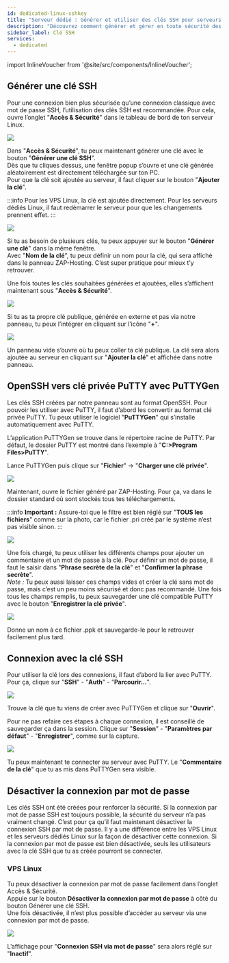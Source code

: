 ```yaml
---
id: dedicated-linux-sshkey
title: "Serveur dédié : Générer et utiliser des clés SSH pour serveurs Linux"
description: "Découvrez comment générer et gérer en toute sécurité des clés SSH pour votre serveur Linux afin d'améliorer la sécurité des connexions → En savoir plus maintenant"
sidebar_label: Clé SSH
services:
  - dedicated
---
```


import InlineVoucher from '@site/src/components/InlineVoucher';

<InlineVoucher />

## Générer une clé SSH

Pour une connexion bien plus sécurisée qu’une connexion classique avec mot de passe SSH, l’utilisation des clés SSH est recommandée. Pour cela, ouvre l’onglet "**Accès & Sécurité**" dans le tableau de bord de ton serveur Linux.

![](https://screensaver01.zap-hosting.com/index.php/s/34o6qRBQdcDbtSt/preview)

Dans "**Accès & Sécurité**", tu peux maintenant générer une clé avec le bouton "**Générer une clé SSH**".  
Dès que tu cliques dessus, une fenêtre popup s’ouvre et une clé générée aléatoirement est directement téléchargée sur ton PC.  
Pour que la clé soit ajoutée au serveur, il faut cliquer sur le bouton "**Ajouter la clé**".

:::info
Pour les VPS Linux, la clé est ajoutée directement. Pour les serveurs dédiés Linux, il faut redémarrer le serveur pour que les changements prennent effet.
:::

![](https://screensaver01.zap-hosting.com/index.php/s/97qtHoLXoTNJeBw/preview)

Si tu as besoin de plusieurs clés, tu peux appuyer sur le bouton "**Générer une clé**" dans la même fenêtre.  
Avec "**Nom de la clé**", tu peux définir un nom pour la clé, qui sera affiché dans le panneau ZAP-Hosting. C’est super pratique pour mieux t’y retrouver.

Une fois toutes les clés souhaitées générées et ajoutées, elles s’affichent maintenant sous "**Accès & Sécurité**".

![](https://screensaver01.zap-hosting.com/index.php/s/c7NzacjDy9Npwrm/preview)

Si tu as ta propre clé publique, générée en externe et pas via notre panneau, tu peux l’intégrer en cliquant sur l’icône "**+**".

![](https://screensaver01.zap-hosting.com/index.php/s/MFMn7o2yf8TKfRK/preview)

Un panneau vide s’ouvre où tu peux coller ta clé publique. La clé sera alors ajoutée au serveur en cliquant sur "**Ajouter la clé**" et affichée dans notre panneau.

## OpenSSH vers clé privée PuTTY avec PuTTYGen

Les clés SSH créées par notre panneau sont au format OpenSSH. Pour pouvoir les utiliser avec PuTTY, il faut d’abord les convertir au format clé privée PuTTY. Tu peux utiliser le logiciel "**PuTTYGen**" qui s’installe automatiquement avec PuTTY.

L’application PuTTYGen se trouve dans le répertoire racine de PuTTY. Par défaut, le dossier PuTTY est montré dans l’exemple à "**C:>Program Files>PuTTY**".

Lance PuTTYGen puis clique sur "**Fichier**" -> "**Charger une clé privée**".

![](https://screensaver01.zap-hosting.com/index.php/s/q4jAx8dikeSfisE/preview)

Maintenant, ouvre le fichier généré par ZAP-Hosting. Pour ça, va dans le dossier standard où sont stockés tous tes téléchargements.

:::info
**Important :** Assure-toi que le filtre est bien réglé sur "**TOUS les fichiers**" comme sur la photo, car le fichier .pri créé par le système n’est pas visible sinon.
:::

![](https://screensaver01.zap-hosting.com/index.php/s/5eRjG5HNMrxW38D/preview)

Une fois chargé, tu peux utiliser les différents champs pour ajouter un commentaire et un mot de passe à la clé. Pour définir un mot de passe, il faut le saisir dans "**Phrase secrète de la clé**" et "**Confirmer la phrase secrète**".  
*Note :* Tu peux aussi laisser ces champs vides et créer la clé sans mot de passe, mais c’est un peu moins sécurisé et donc pas recommandé. Une fois tous les champs remplis, tu peux sauvegarder une clé compatible PuTTY avec le bouton "**Enregistrer la clé privée**".

![](https://screensaver01.zap-hosting.com/index.php/s/S2XNpejKYds6C6K/preview)

Donne un nom à ce fichier .ppk et sauvegarde-le pour le retrouver facilement plus tard.

## Connexion avec la clé SSH

Pour utiliser la clé lors des connexions, il faut d’abord la lier avec PuTTY. Pour ça, clique sur "**SSH**" - "**Auth**" - "**Parcourir...**".

![](https://screensaver01.zap-hosting.com/index.php/s/cxLBRMPiqEXBG55/preview)

Trouve la clé que tu viens de créer avec PuTTYGen et clique sur "**Ouvrir**".

Pour ne pas refaire ces étapes à chaque connexion, il est conseillé de sauvegarder ça dans la session. Clique sur "**Session**" - "**Paramètres par défaut**" - "**Enregistrer**", comme sur la capture.

![](https://screensaver01.zap-hosting.com/index.php/s/eqriRDGeJAL9sKH/preview)

Tu peux maintenant te connecter au serveur avec PuTTY. Le "**Commentaire de la clé**" que tu as mis dans PuTTYGen sera visible.

## Désactiver la connexion par mot de passe

Les clés SSH ont été créées pour renforcer la sécurité. Si la connexion par mot de passe SSH est toujours possible, la sécurité du serveur n’a pas vraiment changé. C’est pour ça qu’il faut maintenant désactiver la connexion SSH par mot de passe. Il y a une différence entre les VPS Linux et les serveurs dédiés Linux sur la façon de désactiver cette connexion. Si la connexion par mot de passe est bien désactivée, seuls les utilisateurs avec la clé SSH que tu as créée pourront se connecter.

### VPS Linux

Tu peux désactiver la connexion par mot de passe facilement dans l’onglet Accès & Sécurité.  
Appuie sur le bouton **Désactiver la connexion par mot de passe** à côté du bouton Générer une clé SSH.  
Une fois désactivée, il n’est plus possible d’accéder au serveur via une connexion par mot de passe.

![](https://screensaver01.zap-hosting.com/index.php/s/77gNyyEx66GoWsg/preview)

L’affichage pour "**Connexion SSH via mot de passe**" sera alors réglé sur "**Inactif**".

<InlineVoucher />